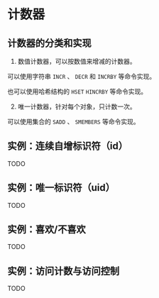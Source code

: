 # 计数器


## 计数器的分类和实现

1) 数值计数器，可以按数值来增减的计数器。

可以使用字符串 ``INCR`` 、 ``DECR`` 和 ``INCRBY`` 等命令实现。

也可以使用哈希结构的 ``HSET`` ``HINCRBY`` 等命令实现。

2) 唯一计数器，针对每个对象，只计数一次。

可以使用集合的 ``SADD`` 、 ``SMEMBERS`` 等命令实现。


## 实例：连续自增标识符（id）

TODO


## 实例：唯一标识符（uid）

TODO


## 实例：喜欢/不喜欢

TODO


## 实例：访问计数与访问控制

TODO
